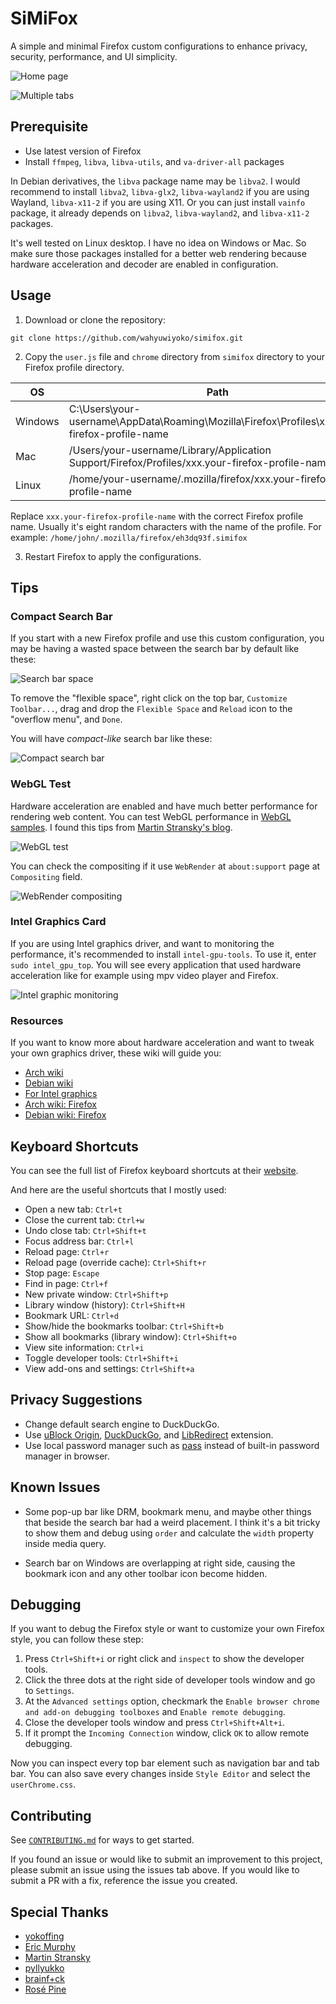 # SiMiFox

A simple and minimal Firefox custom configurations to enhance privacy,
security, performance, and UI simplicity.

![Home page](screenshots/home-page.png)

![Multiple tabs](screenshots/multiple-tabs.png)

## Prerequisite

- Use latest version of Firefox
- Install `ffmpeg`, `libva`, `libva-utils`, and `va-driver-all` packages

In Debian derivatives, the `libva` package name may be `libva2`.
I would recommend to install `libva2`, `libva-glx2`,
`libva-wayland2` if you are using Wayland, `libva-x11-2` if you are using X11.
Or you can just install `vainfo` package, it already depends on `libva2`,
`libva-wayland2`, and `libva-x11-2` packages.

It's well tested on Linux desktop. I have no idea on Windows or Mac. So
make sure those packages installed for a better web rendering because
hardware acceleration and decoder are enabled in configuration.

## Usage

1. Download or clone the repository:

```
git clone https://github.com/wahyuwiyoko/simifox.git
```

2. Copy the `user.js` file and `chrome` directory from `simifox` directory
to your Firefox profile directory.

| OS      | Path                                                                                            |
|---------|-------------------------------------------------------------------------------------------------|
| Windows | C:\Users\your-username\AppData\Roaming\Mozilla\Firefox\Profiles\xxx.your-firefox-profile-name   |
| Mac     | /Users/your-username/Library/Application Support/Firefox/Profiles/xxx.your-firefox-profile-name |
| Linux   | /home/your-username/.mozilla/firefox/xxx.your-firefox-profile-name                              |

Replace `xxx.your-firefox-profile-name` with the correct Firefox profile name.
Usually it's eight random characters with the name of the profile.
For example: `/home/john/.mozilla/firefox/eh3dq93f.simifox`

3. Restart Firefox to apply the configurations.

## Tips

### Compact Search Bar

If you start with a new Firefox profile and use this custom configuration,
you may be having a wasted space between the search bar by default like these:

![Search bar space](screenshots/search-bar-space.png)

To remove the "flexible space", right click on the top bar, `Customize Toolbar...`,
drag and drop the `Flexible Space` and `Reload` icon to the "overflow menu",
and `Done`.

You will have _compact-like_ search bar like these:

![Compact search bar](screenshots/search-bar-compact.png)

### WebGL Test

Hardware acceleration are enabled and have much better performance for
rendering web content. You can test WebGL performance in
[WebGL samples](https://webglsamples.org/). I found this tips from
[Martin Stransky's blog](https://mastransky.wordpress.com/2020/03/03/webgl-and-fgx-acceleration-on-wayland/).

![WebGL test](screenshots/webgl-test.png)

You can check the compositing if it use `WebRender` at `about:support` page
at `Compositing` field.

![WebRender compositing](screenshots/webrender-compositing.png)

### Intel Graphics Card

If you are using Intel graphics driver, and want to monitoring the performance,
it's recommended to install `intel-gpu-tools`. To use it, enter
`sudo intel_gpu_top`. You will see every application that used hardware
acceleration like for example using mpv video player and Firefox.

![Intel graphic monitoring](screenshots/intel-graphic-monitoring.png)

### Resources

If you want to know more about hardware acceleration and want to tweak your
own graphics driver, these wiki will guide you:

- [Arch wiki](https://wiki.archlinux.org/title/Hardware_video_acceleration)
- [Debian wiki](https://wiki.debian.org/HardwareVideoAcceleration)
- [For Intel graphics](https://wiki.archlinux.org/title/Intel_graphics)
- [Arch wiki: Firefox](https://wiki.archlinux.org/title/Firefox)
- [Debian wiki: Firefox](https://wiki.debian.org/Firefox)

## Keyboard Shortcuts

You can see the full list of Firefox keyboard shortcuts at their
[website](https://support.mozilla.org/en-US/kb/keyboard-shortcuts-perform-firefox-tasks-quickly).

And here are the useful shortcuts that I mostly used:

- Open a new tab: `Ctrl+t`
- Close the current tab: `Ctrl+w`
- Undo close tab: `Ctrl+Shift+t`
- Focus address bar: `Ctrl+l`
- Reload page: `Ctrl+r`
- Reload page (override cache): `Ctrl+Shift+r`
- Stop page: `Escape`
- Find in page: `Ctrl+f`
- New private window: `Ctrl+Shift+p`
- Library window (history): `Ctrl+Shift+H`
- Bookmark URL: `Ctrl+d`
- Show/hide the bookmarks toolbar: `Ctrl+Shift+b`
- Show all bookmarks (library window): `Ctrl+Shift+o`
- View site information: `Ctrl+i`
- Toggle developer tools: `Ctrl+Shift+i`
- View add-ons and settings: `Ctrl+Shift+a`

## Privacy Suggestions

- Change default search engine to DuckDuckGo.
- Use [uBlock Origin](https://addons.mozilla.org/firefox/addon/ublock-origin/),
  [DuckDuckGo](https://addons.mozilla.org/firefox/addon/duckduckgo-for-firefox/),
  and [LibRedirect](https://addons.mozilla.org/firefox/addon/libredirect/) extension.
- Use local password manager such as [pass](https://www.passwordstore.org/)
  instead of built-in password manager in browser.

## Known Issues

- Some pop-up bar like DRM, bookmark menu, and maybe other things that
  beside the search bar had a weird placement. I think it's a bit tricky to
  show them and debug using `order` and calculate the `width` property inside
  media query.

- Search bar on Windows are overlapping at right side, causing the bookmark
  icon and any other toolbar icon become hidden.

## Debugging

If you want to debug the Firefox style or want to customize your own Firefox
style, you can follow these step:

1. Press `Ctrl+Shift+i` or right click and `inspect` to show the developer tools.
2. Click the three dots at the right side of developer tools window and go to
   `Settings`.
3. At the `Advanced settings` option, checkmark the `Enable browser chrome and
   add-on debugging toolboxes` and `Enable remote debugging`.
4. Close the developer tools window and press `Ctrl+Shift+Alt+i`.
5. If it prompt the `Incoming Connection` window, click `OK` to allow remote
   debugging.

Now you can inspect every top bar element such as navigation bar and tab bar.
You can also save every changes inside `Style Editor` and select the
`userChrome.css`.

## Contributing

See [`CONTRIBUTING.md`](CONTRIBUTING.md) for ways to get started.

If you found an issue or would like to submit an improvement to this project,
please submit an issue using the issues tab above. If you would like to submit
a PR with a fix, reference the issue you created.

## Special Thanks

- [yokoffing](https://github.com/yokoffing)
- [Eric Murphy](https://github.com/ericmurphyxyz)
- [Martin Stransky](https://mastransky.wordpress.com/)
- [pyllyukko](https://github.com/pyllyukko)
- [brainf+ck](https://github.com/brainfucksec)
- [Rosé Pine](https://rosepinetheme.com/)
